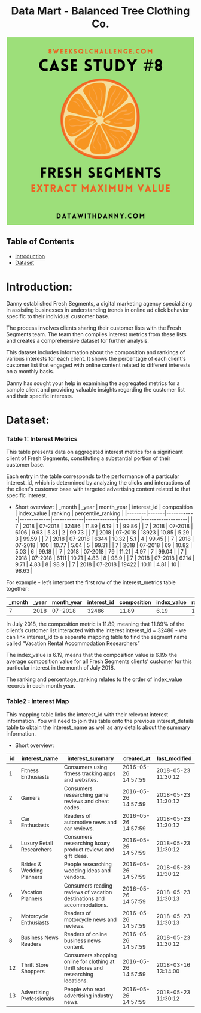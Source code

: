 <!-- Project Title -->
<h1 align="center"> Data Mart - Balanced Tree Clothing Co. </h1>

<p align="center">
  <img src="logo-week8.png" alt="isolated" width="500"/>
</p>

<!-- Table of Contents -->
## Table of Contents

- [Introduction](#introduction)
- [Dataset](#dataset)

<!-- Introduction -->
# Introduction:

Danny established Fresh Segments, a digital marketing agency specializing in assisting businesses in understanding trends in online ad click behavior specific to their individual customer base.

The process involves clients sharing their customer lists with the Fresh Segments team. The team then compiles interest metrics from these lists and creates a comprehensive dataset for further analysis.

This dataset includes information about the composition and rankings of various interests for each client. It shows the percentage of each client's customer list that engaged with online content related to different interests on a monthly basis.

Danny has sought your help in examining the aggregated metrics for a sample client and providing valuable insights regarding the customer list and their specific interests.

<!-- Dataset -->
# Dataset:

### Table 1: Interest Metrics

This table presents data on aggregated interest metrics for a significant client of Fresh Segments, constituting a substantial portion of their customer base.

Each entry in the table corresponds to the performance of a particular interest_id, which is determined by analyzing the clicks and interactions of the client's customer base with targeted advertising content related to that specific interest.

- Short overview: 
| _month | _year | month_year | interest_id | composition | index_value | ranking | percentile_ranking |
|--------|-------|------------|-------------|-------------|-------------|---------|-------------------|
| 7      | 2018  | 07-2018    | 32486       | 11.89       | 6.19        | 1       | 99.86             |
| 7      | 2018  | 07-2018    | 6106        | 9.93        | 5.31        | 2       | 99.73             |
| 7      | 2018  | 07-2018    | 18923       | 10.85       | 5.29        | 3       | 99.59             |
| 7      | 2018  | 07-2018    | 6344        | 10.32       | 5.1         | 4       | 99.45             |
| 7      | 2018  | 07-2018    | 100         | 10.77       | 5.04        | 5       | 99.31             |
| 7      | 2018  | 07-2018    | 69          | 10.82       | 5.03        | 6       | 99.18             |
| 7      | 2018  | 07-2018    | 79          | 11.21       | 4.97        | 7       | 99.04             |
| 7      | 2018  | 07-2018    | 6111        | 10.71       | 4.83        | 8       | 98.9              |
| 7      | 2018  | 07-2018    | 6214        | 9.71        | 4.83        | 8       | 98.9              |
| 7      | 2018  | 07-2018    | 19422       | 10.11       | 4.81        | 10      | 98.63             |

For example - let’s interpret the first row of the interest_metrics table together:

| _month | _year | month_year | interest_id | composition | index_value | ranking | percentile_ranking |
|--------|-------|------------|-------------|-------------|-------------|---------|-------------------|
| 7      | 2018  | 07-2018    | 32486       | 11.89       | 6.19        | 1       | 99.86             |


In July 2018, the composition metric is 11.89, meaning that 11.89% of the client’s customer list interacted with the interest interest_id = 32486 - we can link interest_id to a separate mapping table to find the segment name called “Vacation Rental Accommodation Researchers”

The index_value is 6.19, means that the composition value is 6.19x the average composition value for all Fresh Segments clients’ customer for this particular interest in the month of July 2018.

The ranking and percentage_ranking relates to the order of index_value records in each month year.

### Table2 : Interest Map

This mapping table links the interest_id with their relevant interest information. You will need to join this table onto the previous interest_details table to obtain the interest_name as well as any details about the summary information.


- Short overview: 

| id  | interest_name              | interest_summary                                                              | created_at           | last_modified        |
|-----|----------------------------|---------------------------------------------------------------------------------|----------------------|----------------------|
| 1   | Fitness Enthusiasts        | Consumers using fitness tracking apps and websites.                             | 2016-05-26 14:57:59 | 2018-05-23 11:30:12 |
| 2   | Gamers                     | Consumers researching game reviews and cheat codes.                             | 2016-05-26 14:57:59 | 2018-05-23 11:30:12 |
| 3   | Car Enthusiasts            | Readers of automotive news and car reviews.                                     | 2016-05-26 14:57:59 | 2018-05-23 11:30:12 |
| 4   | Luxury Retail Researchers  | Consumers researching luxury product reviews and gift ideas.                    | 2016-05-26 14:57:59 | 2018-05-23 11:30:12 |
| 5   | Brides & Wedding Planners  | People researching wedding ideas and vendors.                                   | 2016-05-26 14:57:59 | 2018-05-23 11:30:12 |
| 6   | Vacation Planners          | Consumers reading reviews of vacation destinations and accommodations.         | 2016-05-26 14:57:59 | 2018-05-23 11:30:13 |
| 7   | Motorcycle Enthusiasts     | Readers of motorcycle news and reviews.                                         | 2016-05-26 14:57:59 | 2018-05-23 11:30:13 |
| 8   | Business News Readers      | Readers of online business news content.                                        | 2016-05-26 14:57:59 | 2018-05-23 11:30:12 |
| 12  | Thrift Store Shoppers      | Consumers shopping online for clothing at thrift stores and researching locations. | 2016-05-26 14:57:59 | 2018-03-16 13:14:00 |
| 13  | Advertising Professionals  | People who read advertising industry news.                                      | 2016-05-26 14:57:59 | 2018-05-23 11:30:12 |

